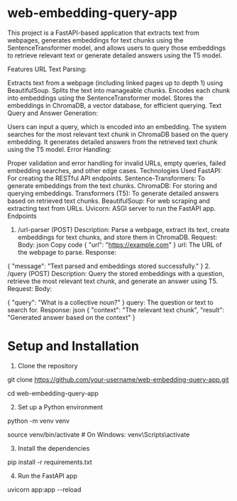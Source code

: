 # web-embedding-query-app
This project is a FastAPI-based application that extracts text from webpages, generates embeddings for text chunks using the SentenceTransformer model, and allows users to query those embeddings to retrieve relevant text or generate detailed answers using the T5 model.

Features
URL Text Parsing:

Extracts text from a webpage (including linked pages up to depth 1) using BeautifulSoup.
Splits the text into manageable chunks.
Encodes each chunk into embeddings using the SentenceTransformer model.
Stores the embeddings in ChromaDB, a vector database, for efficient querying.
Text Query and Answer Generation:

Users can input a query, which is encoded into an embedding.
The system searches for the most relevant text chunk in ChromaDB based on the query embedding.
It generates detailed answers from the retrieved text chunk using the T5 model.
Error Handling:

Proper validation and error handling for invalid URLs, empty queries, failed embedding searches, and other edge cases.
Technologies Used
FastAPI: For creating the RESTful API endpoints.
Sentence-Transformers: To generate embeddings from the text chunks.
ChromaDB: For storing and querying embeddings.
Transformers (T5): To generate detailed answers based on retrieved text chunks.
BeautifulSoup: For web scraping and extracting text from URLs.
Uvicorn: ASGI server to run the FastAPI app.
Endpoints
1. /url-parser (POST)
Description: Parse a webpage, extract its text, create embeddings for text chunks, and store them in ChromaDB.
Request:
Body:
json
Copy code
{
  "url": "https://example.com"
}
url: The URL of the webpage to parse.
Response:

{
  "message": "Text parsed and embeddings stored successfully."
}
2. /query (POST)
Description: Query the stored embeddings with a question, retrieve the most relevant text chunk, and generate an answer using T5.
Request:
Body:

{
  "query": "What is a collective noun?"
}
query: The question or text to search for.
Response:
json
{
  "context": "The relevant text chunk",
  "result": "Generated answer based on the context"
}
# Setup and Installation
1. Clone the repository
   
git clone https://github.com/your-username/web-embedding-query-app.git

cd web-embedding-query-app  

2. Set up a Python environment
   
python -m venv venv  

source venv/bin/activate   # On Windows: venv\Scripts\activate  

3. Install the dependencies
   
pip install -r requirements.txt  

4. Run the FastAPI app
   
uvicorn app:app --reload
